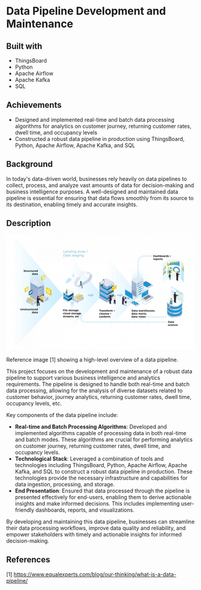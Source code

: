 # Data Pipeline Development and Maintenance
## Built with
- ThingsBoard
- Python
- Apache Airflow
- Apache Kafka
- SQL

## Achievements
- Designed and implemented real-time and batch data processing algorithms for analytics on customer journey, returning customer rates, dwell time, and occupancy levels
- Constructed a robust data pipeline in production using ThingsBoard, Python, Apache Airflow, Apache Kafka, and SQL

## Background
In today's data-driven world, businesses rely heavily on data pipelines to collect, process, and analyze vast amounts of data for decision-making and business intelligence purposes. A well-designed and maintained data pipeline is essential for ensuring that data flows smoothly from its source to its destination, enabling timely and accurate insights.

## Description
<img src="images/data.jpg" alt="Reference image [1] showing a high-level overview of a data pipeline." width="500">

Reference image [1] showing a high-level overview of a data pipeline.

This project focuses on the development and maintenance of a robust data pipeline to support various business intelligence and analytics requirements. The pipeline is designed to handle both real-time and batch data processing, allowing for the analysis of diverse datasets related to customer behavior, journey analytics, returning customer rates, dwell time, occupancy levels, etc.

Key components of the data pipeline include:

- **Real-time and Batch Processing Algorithms**: Developed and implemented algorithms capable of processing data in both real-time and batch modes. These algorithms are crucial for performing analytics on customer journey, returning customer rates, dwell time, and occupancy levels.
- **Technological Stack**: Leveraged a combination of tools and technologies including ThingsBoard, Python, Apache Airflow, Apache Kafka, and SQL to construct a robust data pipeline in production. These technologies provide the necessary infrastructure and capabilities for data ingestion, processing, and storage.
- **End Presentation**: Ensured that data processed through the pipeline is presented effectively for end-users, enabling them to derive actionable insights and make informed decisions. This includes implementing user-friendly dashboards, reports, and visualizations.

By developing and maintaining this data pipeline, businesses can streamline their data processing workflows, improve data quality and reliability, and empower stakeholders with timely and actionable insights for informed decision-making.

## References
[1] https://www.equalexperts.com/blog/our-thinking/what-is-a-data-pipeline/